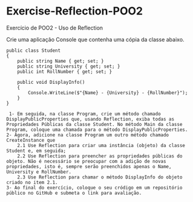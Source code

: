 # Exercise-Reflection-POO2
Exercício de POO2 - Uso de Reflection


Crie uma aplicação Console que contenha uma cópia da classe abaixo.

    public class Student
    {
        public string Name { get; set; }
        public string University { get; set; }
        public int RollNumber { get; set; }

        public void DisplayInfo()
        {
            Console.WriteLine($"{Name} - {University} - {RollNumber}");
        }
    }

     1- Em seguida, na classe Program, crie um método chamado DisplayPublicProperties que, usando Reflection, exiba todas as Propriedades Públicas da classe Student. No método Main da classe Program, coloque uma chamada para o método DisplayPublicProperties.
    2- Agora, adicione na classe Program um outro método chamado CreateInstance que
        2.1 Use Reflection para criar uma instância (objeto) da classe Student e, em seguida;
        2.2 Use Reflection para preencher as propriedades públicas do objeto. Não é necessário se preocupar com a adição de novas propriedades, isto é, sempre serão preenchidos apenas o Name, University e RollNumber.
        2.3 Use Reflection para chamar o método DisplayInfo do objeto criado no item 2.1.
    3- Ao final do exercício, coloque o seu cródigo em um repositório público no GitHub e submeta o link para avaliação.

